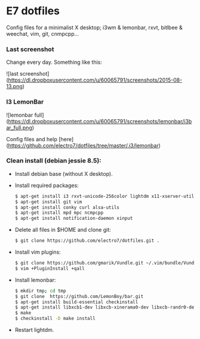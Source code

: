 # E7 dotfiles
Config files for a minimalist X desktop; i3wm & lemonbar, rxvt, bitlbee & weechat, vim, git, cnmpcpp...

### Last screenshot

Change every day. Something like this:

![last screenshot] (https://dl.dropboxusercontent.com/u/60065791/screenshots/2015-08-13.png)

### I3 LemonBar

![lemonbar full] (https://dl.dropboxusercontent.com/u/60065791/screenshots/lemonbar/i3bar_full.png)

Config files and help [here] (https://github.com/electro7/dotfiles/tree/master/.i3/lemonbar)

### Clean install (debian jessie 8.5):

* Install debian base (without X desktop).

* Install required packages:

    ```sh
    $ apt-get install i3 rxvt-unicode-256color lightdm x11-xserver-utils
    $ apt-get install git vim
    $ apt-get install conky curl alsa-utils
    $ apt-get install mpd mpc ncmpcpp
    $ apt-get install notification-daemon xinput

    ```

* Delete all files in $HOME and clone git:

    ```sh
    $ git clone https://github.com/electro7/dotfiles.git .
    ```

* Install vim plugins:

    ```sh
    $ git clone https://github.com/gmarik/Vundle.git ~/.vim/bundle/Vundle.vim
    $ vim +PluginInstall +qall
    ```

* Install lemonbar:

    ```sh
    $ mkdir tmp; cd tmp
    $ git clone  https://github.com/LemonBoy/bar.git
    $ apt-get install build-essential checkinstall
    $ apt-get install libxcb1-dev libxcb-xinerama0-dev libxcb-randr0-dev
    $ make
    $ checkinstall -D make install
    ```

* Restart lightdm.    

